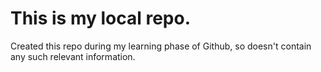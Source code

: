 # This is my local repo.
Created this repo during my learning phase of Github, so doesn't contain any such relevant information.
